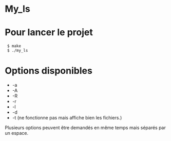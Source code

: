 # My_ls

# Pour lancer le projet

```
 $ make
 $ ./my_ls
```

# Options disponibles

- -a
- -A
- -R
- -r
- -l
- -d
- -t (ne fonctionne pas mais affiche bien les fichiers.)

Plusieurs options peuvent être demandés en même temps mais séparés par un espace.